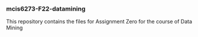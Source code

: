 ### mcis6273-F22-datamining

This repository contains the files for Assignment Zero for the course of Data Mining
